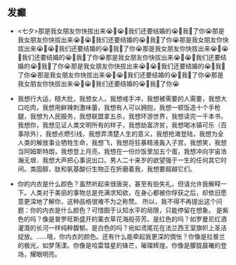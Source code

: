 ## 发癫

- <七夕>那是我女朋友你快拔出来😭👊😭👊我们还要结婚的😭👊我🦈了你😭那是我女朋友你快拔出来😭👊😭👊我们还要结婚的😭👊我🦈了你😭那是我女朋友你快拔出来😭👊😭👊我们还要结婚的😭👊我🦈了你😭那是我女朋友你快拔出来😭👊😭👊我们还要结婚的😭👊我🦈了你😭那是我女朋友你快拔出来😭👊😭👊我们还要结婚的😭👊我🦈了你😭那是我女朋友你快拔出来😭👊😭👊我们还要结婚的😭👊我🦈了你😭那是我女朋友你快拔出来😭👊😭👊我们还要结婚的😭👊我🦈了你😭那是我女朋友你快拔出来😭👊😭👊我们还要结婚的😭👊我🦈了你😭


- 我想行大运，糙大批，我想女人，我想戒手冲，我想被需要的人需要，我想大口吃肉，我想用鲜辣刺激味蕾，我想有人可以拥抱，我想一顿饭造十个手枪腿，我想为人民服务，我想联盟拿五杀，我想环游世界，我想读完一千本书，我想你，我想见证人类文明所有的样子，我想劫富济贫，我想喝冰镇可乐（百事除外），我想点燃引线，我想弄清楚人生的意义，我想抢滩登陆，我想为全人类的解放事业牺牲生命，我想飞，我想将狂暴精液轰入子宫，我想笑，我想当阿姆斯特朗，我想登上月亮，我想在一份炒饭里加五个蛋，我想冲向宇宙浩瀚无垠．我想大声把心事说出口。男人二十来岁的欲望强于一生的任何其它时间。类固醇，肽和氨基酸衍生物正在折磨着我，我想要超越它们。

- 你的内衣是什么颜色？虽然听起来很唐突，甚至有些失礼，但请允许我解释一下。人类对于美丽的事物总是充满求知欲，在身心都被你俘获之后，却依旧愿意更深地了解你，这种品格很难不为之称赞。
所以，我不得不再提出这个问题：你的内衣是什么颜色？可惜囿于认知水平的局限，只能停留在想象。
是紫色的吗？像是普罗旺斯盛开的薰衣草花海般芬芳。是红色的吗？如罗曼尼红酒灌溉的长河一样纯粹馥郁。是白色的吗？宛如鸢尾花在法兰西王室旗帜上圣洁绽放。......哦，你内衣的颜色。还有什么能牵起我更深的惆怅？你像是拉普兰的极光，如梦荡漾。你像是哈雷彗星的锋芒，璀璨辉煌。你像是朦胧晨曦的登场，耀眼明亮。
